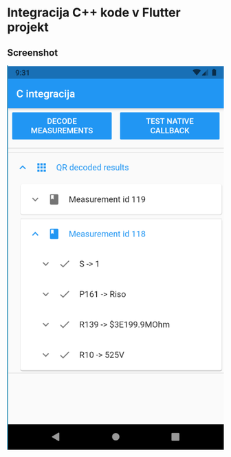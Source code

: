 # Integracija C++ kode v Flutter projekt

## Screenshot
![Home Screen](https://github.com/NejcPivec/c_integracija_dart/blob/main/screenshots/HomePage.png)

